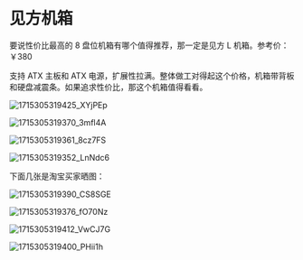 # 见方机箱

要说性价比最高的 8 盘位机箱有哪个值得推荐，那一定是见方 L 机箱。参考价：￥380

支持 ATX 主板和 ATX 电源，扩展性拉满。整体做工对得起这个价格，机箱带背板和硬盘减震条。如果追求性价比，那这个机箱值得看看。

![1715305319425_XYjPEp](https://img-1255332810.cos.ap-chengdu.myqcloud.com/1715305319425_XYjPEp.png)

![1715305319370_3mfl4A](https://img-1255332810.cos.ap-chengdu.myqcloud.com/1715305319370_3mfl4A.png)

![1715305319361_8cz7FS](https://img-1255332810.cos.ap-chengdu.myqcloud.com/1715305319361_8cz7FS.png)

![1715305319352_LnNdc6](https://img-1255332810.cos.ap-chengdu.myqcloud.com/1715305319352_LnNdc6.png)

下面几张是淘宝买家晒图：

![1715305319390_CS8SGE](https://img-1255332810.cos.ap-chengdu.myqcloud.com/1715305319390_CS8SGE.png)

![1715305319376_fO70Nz](https://img-1255332810.cos.ap-chengdu.myqcloud.com/1715305319376_fO70Nz.png)

![1715305319412_VwCJ7G](https://img-1255332810.cos.ap-chengdu.myqcloud.com/1715305319412_VwCJ7G.png)

![1715305319400_PHii1h](https://img-1255332810.cos.ap-chengdu.myqcloud.com/1715305319400_PHii1h.png)